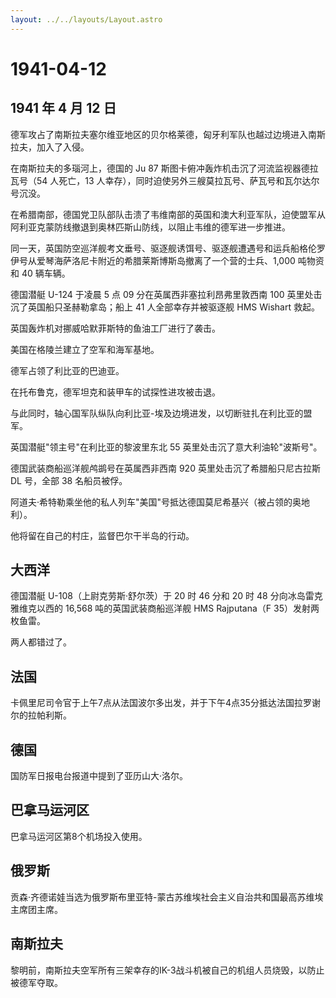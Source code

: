 ```yaml
---
layout: ../../layouts/Layout.astro
---
```


# 1941-04-12

## 1941 年 4 月 12 日

德军攻占了南斯拉夫塞尔维亚地区的贝尔格莱德，匈牙利军队也越过边境进入南斯拉夫，加入了入侵。

在南斯拉夫的多瑙河上，德国的 Ju 87
斯图卡俯冲轰炸机击沉了河流监视器德拉瓦号（54 人死亡，13
人幸存），同时迫使另外三艘莫拉瓦号、萨瓦号和瓦尔达尔号沉没。

在希腊南部，德国党卫队部队击溃了韦维南部的英国和澳大利亚军队，迫使盟军从阿利亚克蒙防线撤退到奥林匹斯山防线，以阻止韦维的德军进一步推进。

同一天，英国防空巡洋舰考文垂号、驱逐舰诱饵号、驱逐舰遭遇号和运兵船格伦罗伊号从爱琴海萨洛尼卡附近的希腊莱斯博斯岛撤离了一个营的士兵、1,000
吨物资和 40 辆车辆。

德国潜艇 U-124 于凌晨 5 点 09 分在英属西非塞拉利昂弗里敦西南 100
英里处击沉了英国船只圣赫勒拿岛；船上 41 人全部幸存并被驱逐舰 HMS Wishart
救起。

英国轰炸机对挪威哈默菲斯特的鱼油工厂进行了袭击。

美国在格陵兰建立了空军和海军基地。

德军占领了利比亚的巴迪亚。

在托布鲁克，德军坦克和装甲车的试探性进攻被击退。

与此同时，轴心国军队纵队向利比亚-埃及边境进发，以切断驻扎在利比亚的盟军。

英国潜艇"领主号"在利比亚的黎波里东北 55 英里处击沉了意大利油轮"波斯号"。

德国武装商船巡洋舰鸬鹚号在英属西非西南 920 英里处击沉了希腊船只尼古拉斯
DL 号，全部 38 名船员被俘。

阿道夫·希特勒乘坐他的私人列车"美国"号抵达德国莫尼希基兴（被占领的奥地利）。

他将留在自己的村庄，监督巴尔干半岛的行动。

## 大西洋

德国潜艇 U-108（上尉克劳斯·舒尔茨）于 20 时 46 分和 20 时 48
分向冰岛雷克雅维克以西的 16,568 吨的英国武装商船巡洋舰 HMS Rajputana（F
35）发射两枚鱼雷。

两人都错过了。

## 法国

卡佩里尼司令官于上午7点从法国波尔多出发，并于下午4点35分抵达法国拉罗谢尔的拉帕利斯。

## 德国

国防军日报电台报道中提到了亚历山大·洛尔。

## 巴拿马运河区

巴拿马运河区第8个机场投入使用。

## 俄罗斯

贡森·齐德诺娃当选为俄罗斯布里亚特-蒙古苏维埃社会主义自治共和国最高苏维埃主席团主席。

## 南斯拉夫

黎明前，南斯拉夫空军所有三架幸存的IK-3战斗机被自己的机组人员烧毁，以防止被德军夺取。